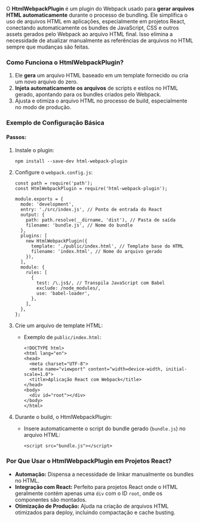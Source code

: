 O **HtmlWebpackPlugin** é um plugin do Webpack usado para **gerar arquivos HTML automaticamente** durante o processo de bundling. Ele simplifica o uso de arquivos HTML em aplicações, especialmente em projetos React, conectando automaticamente os bundles de JavaScript, CSS e outros assets gerados pelo Webpack ao arquivo HTML final. Isso elimina a necessidade de atualizar manualmente as referências de arquivos no HTML sempre que mudanças são feitas.

### **Como Funciona o HtmlWebpackPlugin?**

1. Ele **gera** um arquivo HTML baseado em um template fornecido ou cria um novo arquivo do zero.
2. **Injeta automaticamente os arquivos** de scripts e estilos no HTML gerado, apontando para os bundles criados pelo Webpack.
3. Ajusta e otimiza o arquivo HTML no processo de build, especialmente no modo de produção.

### **Exemplo de Configuração Básica**

#### Passos:

1. Instale o plugin:

    ```
    npm install --save-dev html-webpack-plugin
    ```

2. Configure o `webpack.config.js`:

    ```
    const path = require('path');
    const HtmlWebpackPlugin = require('html-webpack-plugin');
    
    module.exports = {
      mode: 'development',
      entry: './src/index.js', // Ponto de entrada do React
      output: {
        path: path.resolve(__dirname, 'dist'), // Pasta de saída
        filename: 'bundle.js', // Nome do bundle
      },
      plugins: [
        new HtmlWebpackPlugin({
          template: './public/index.html', // Template base do HTML
          filename: 'index.html', // Nome do arquivo gerado
        }),
      ],
      module: {
        rules: [
          {
            test: /\.js$/, // Transpila JavaScript com Babel
            exclude: /node_modules/,
            use: 'babel-loader',
          },
        ],
      },
    };
    ```

3. Crie um arquivo de template HTML:

    - Exemplo de `public/index.html`:

        ```
        <!DOCTYPE html>
        <html lang="en">
        <head>
          <meta charset="UTF-8">
          <meta name="viewport" content="width=device-width, initial-scale=1.0">
          <title>Aplicação React com Webpack</title>
        </head>
        <body>
          <div id="root"></div>
        </body>
        </html>
        ```

4. Durante o build, o HtmlWebpackPlugin:

    - Insere automaticamente o script do bundle gerado (`bundle.js`) no arquivo HTML:

        ```
        <script src="bundle.js"></script>
        ```

### **Por Que Usar o HtmlWebpackPlugin em Projetos React?**

- **Automação:** Dispensa a necessidade de linkar manualmente os bundles no HTML.
- **Integração com React:** Perfeito para projetos React onde o HTML geralmente contém apenas uma `div` com o ID `root`, onde os componentes são montados.
- **Otimização de Produção:** Ajuda na criação de arquivos HTML otimizados para deploy, incluindo compactação e cache busting.

